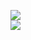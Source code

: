 [![](https://img.shields.io/badge/Made%20With-Github%20Spray-lightgrey.svg?style=for-the-badge&logo=github)](https://github.com/Annihil/github-spray#8534)  
[![](https://i.imgur.com/2DrTn0Z.gif)](https://github.com/Annihil/github-spray)